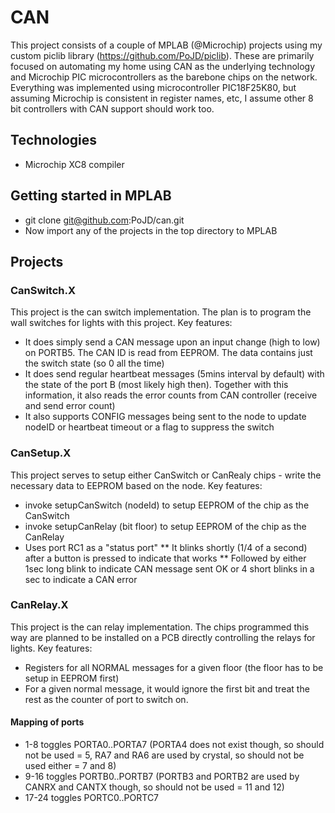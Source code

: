 # CAN

This project consists of a couple of MPLAB (@Microchip) projects using my custom piclib library (https://github.com/PoJD/piclib). These are primarily focused on automating my home using CAN as the underlying technology and Microchip PIC microcontrollers as the barebone chips on the network.
Everything was implemented using microcontroller PIC18F25K80, but assuming Microchip is consistent in register names, etc, I assume other 8 bit controllers with CAN support should work too.

## Technologies

* Microchip XC8 compiler

## Getting started in MPLAB

* git clone git@github.com:PoJD/can.git
* Now import any of the projects in the top directory to MPLAB

## Projects

### CanSwitch.X
This project is the can switch implementation. The plan is to program the wall switches for lights with this project. 
Key features:

* It does simply send a CAN message upon an input change (high to low) on PORTB5. The CAN ID is read from EEPROM. The data contains just the switch state (so 0 all the time)
* It does send regular heartbeat messages (5mins interval by default) with the state of the port B (most likely high then). Together with this information, it also reads the error counts from CAN controller (receive and send error count)
* It also supports CONFIG messages being sent to the node to update nodeID or heartbeat timeout or a flag to suppress the switch

### CanSetup.X
This project serves to setup either CanSwitch or CanRealy chips - write the necessary data to EEPROM based on the node.
Key features:

* invoke setupCanSwitch (nodeId) to setup EEPROM of the chip as the CanSwitch
* invoke setupCanRelay (bit floor) to setup EEPROM of the chip as the CanRelay
* Uses port RC1 as a "status port"
** It blinks shortly (1/4 of a second) after a button is pressed to indicate that works
** Followed by either 1sec long blink to indicate CAN message sent OK or 4 short blinks in a sec to indicate a CAN error

### CanRelay.X
This project is the can relay implementation. The chips programmed this way are planned to be installed on a PCB directly controlling the relays for lights.
Key features:

* Registers for all NORMAL messages for a given floor (the floor has to be setup in EEPROM first)
* For a given normal message, it would ignore the first bit and treat the rest as the counter of port to switch on.

#### Mapping of ports
* 1-8 toggles PORTA0..PORTA7 (PORTA4 does not exist though, so should not be used = 5, RA7 and RA6 are used by crystal, so should not be used either = 7 and 8)
* 9-16 toggles PORTB0..PORTB7 (PORTB3 and PORTB2 are used by CANRX and CANTX though, so should not be used = 11 and 12)
* 17-24 toggles PORTC0..PORTC7

